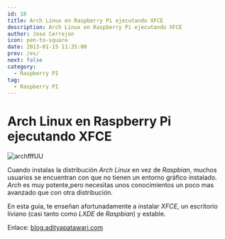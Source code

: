 ```yaml
---
id: 18
title: Arch Linux en Raspberry Pi ejecutando XFCE
description: Arch Linux en Raspberry Pi ejecutando XFCE
author: Jose Cerrejon
icon: pen-to-square
date: 2013-01-15 11:35:00
prev: /es/
next: false
category:
  - Raspberry PI
tag:
  - Raspberry PI
---
```


# Arch Linux en Raspberry Pi ejecutando XFCE

![archfffUU](/images/rage-arch.jpg)

Cuando instalas la distribución *Arch Linux* en vez de *Raspbian*, muchos usuarios se encuentran con que no tienen un entorno gráfico instalado. *Arch* es muy potente,pero necesitas unos conocimientos un poco mas avanzado que con otra distribución. 

En esta guía, te enseñan afortunadamente a instalar *XFCE*, un escritorio liviano (casi tanto como *LXDE* de *Raspbian*) y estable.

Enlace: [blog.adityapatawari.com](http://blog.adityapatawari.com/2013/01/arch-linux-on-raspberry-pi.html)